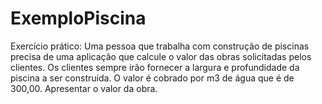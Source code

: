 # ExemploPiscina
Exercício prático:
Uma pessoa que trabalha com construção de piscinas precisa de uma aplicação que calcule o valor das obras solicitadas pelos clientes.
Os clientes sempre irão fornecer a largura e profundidade da piscina a ser construída. O valor é cobrado por m3 de água que é de 300,00. Apresentar o valor da obra.
